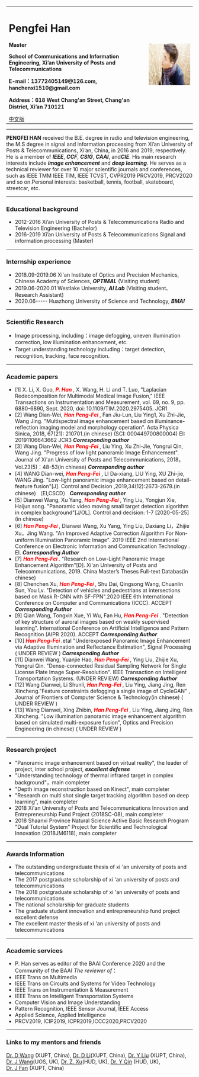 
<div>
<table border="0">
  <tr>
    <td>
      <h1>Pengfei Han</h1>
      <p><b>Master</b></p>
      <p><b>School of Communications and Information Engineering, Xi’an University of Posts and Telecommunications</b></p>
      <p><b>E-mail：13772405149@126.com, hanchenxi1510@gmail.com</b></p>
      <p><b>Address：618 West Chang'an Street, Chang'an District, Xi’an 710121</b></p>
      <a href="/index-en.html">中文版</a>
    </td>
    <td width="25%">
      <img src="/CHENXI.jpg" width="100%">
    </td>
  </tr>
</table>
</div>

---



**PENGFEI HAN** received the B.E. degree in radio and television engineering, the M.S degree in signal and information processing from Xi’an University of Posts & Telecommunications, Xi’an, China, in 2016 and 2019, respectively. He is a member of ***IEEE***, ***CCF***, ***CSIG***, ***CAAI***, and***CIE***. His main research interests include ***image enhancement*** and ***deep learning***. He serves as a technical reviewer for over 10 major scientific journals and conferences, such as IEEE TMM IEEE TIM, IEEE TCVST, CVPR2019 PRCV2019, PRCV2020 and so on.Personal interests: basketball, tennis, football, skateboard, streetcar, etc. 

---

### Educational background

- 2012-2016 Xi’an University of Posts & Telecommunications Radio and Television Engineering  (Bachelor)
- 2016-2019 Xi’an University of Posts & Telecommunications Signal and information processing (Master)

---
### Internship experience

- 2018.09-2019.06     Xi'an Institute of Optics and Precision Mechanics, Chinese Academy of Sciences, ***OPTIMAL***    (Visiting student)
- 2019.06-2020.01             Westlake University,               ***AI Lab***                    (Visiting student、Research Assistant)
- 2020.06-----                 Huazhong University of Science and Technology, ***BMAI***

---
### Scientific Research

- Image processing, including：image defogging, uneven illumination correction, low illumination enhancement, etc.
- Target understanding technology including：target detection, recognition, tracking, face recognition. 

---
### Academic papers

- [1] X. Li, X. Guo, ***<font color=Red> P. Han </font>***, X. Wang, H. Li and T. Luo, "Laplacian Redecomposition for Multimodal Medical Image Fusion," IEEE Transactions on Instrumentation and Measurement, vol. 69, no. 9, pp. 6880-6890, Sept. 2020, doi: 10.1109/TIM.2020.2975405. JCR1
- [2] Wang Dian-Wei, ***<font color=Red> Han Peng-Fei </font>***, Fan Jiu-Lun, Liu Ying1, Xu Zhi-Jie, Wang Jing. "Multispectral image enhancement based on illuminance-reflection imaging model and morphology operation". Acta Physica Sinica, 2018, 67(21): 210701.(in chinese) (SCI: 000449700800004) EI: 20191106643662 JCR3 ***Corresponding author*** 
- [3] Wang Dian-Wei, ***<font color=Red> Han Peng-Fei </font>***, Liu Ying, Xu Zhi-Jie, Yongrui Qin, Wang Jing. "Progress of low light panoramic Image Enhancement". Journal of Xi'an University of Posts and Telecommunications, 2018，Vol.23(5)：48-53(in chinese) ***Corresponding author*** 
- [4] WANG Dian-wei, ***<font color=Red> Han Peng-Fei </font>***, LI Da-xiang, LIU Ying, XU Zhi-jie, WANG Jing. "Low-light panoramic image enhancement based on detail-feature fusion"[J]. Control and Decision ,2019,34(12):2673-2678.(in chinese) （EI,CSCD） ***Corresponding author*** 
- [5] Dianwei Wang, Xu Yang, ***<font color=Red> Han Peng-Fei </font>***, Ying Liu, Yongjun Xie, Haijun song. "Panoramic video moving small target detection algorithm in complex background"[J/OL]. Control and decision: 1-7 [2020-05-25](in chinese) 
- [6] ***<font color=Red> Han Peng-Fei </font>***, Dianwei Wang, Xu Yang, Ying Liu, Daxiang Li，Zhijie Xu，Jing Wang. "An Improved Adaptive Correction Algorithm For Non-uniform Illumination Panoramic Image". 2019 IEEE 2nd International Conference on Electronic Information and Communication Technology . EI. ***Corresponding Author***
- [7] ***<font color=Red> Han Peng-Fei </font>***. "Research on Low-Light Panoramic Image Enhancement Algorithm"[D]. Xi'an University of Posts and Telecommunications, 2019. China Master’s Theses Full-text Databas(in chinese) 
- [8] Chenchen Xu, ***<font color=Red> Han Peng-Fei </font>***, Shu Dai, Qingsong Wang, Chuanlin Sun, You Lv. "Detection of vehicles and pedestrians at intersections based on Mask R-CNN with SF-FPN".2020 IEEE 6th International Conference on Computer and Communications (ICCC). ACCEPT ***Corresponding Author***
- [9] Qian Wang, Tongxin Xue, Yi Wu, Fan Hu, ***<font color=Red> Han Peng-Fei </font>***. "Detection of key structure of auroral images based on weakly supervised learning". International Conference on Artificial Intelligence and Pattern Recognition (AIPR 2020). ACCEPT ***Corresponding Author***
- [10] ***<font color=Red> Han Peng-Fei </font>***.etal "Underexposed Panoramic Image Enhancement via Adaptive Illumination and Reflectance Estimation", Signal Processing ( UNDER REVIEW ) ***Corresponding Author***
- [11] Dianwei Wang, Yuanjie Hao, ***<font color=Red> Han Peng-Fei </font>***, Ying Liu, Zhijie Xu, Yongrui Qin. "Dense-connected Residual Sampling Network for Single License Plate Image Super-Resolution". IEEE Transaction on Intelligent Transportation Systems. (UNDER REVIEW) ***Corresponding Author***
- [12] Wang Dianwei, Li Shunli, ***<font color=Red> Han Peng-Fei </font>***, Liu Ying, Jiang Jing, Ren Xincheng."Feature constraints defogging a single image of CycleGAN" , Journal of Frontiers of Computer Science & Technology(in chinese) ( UNDER REVIEW ) 
- [13] Wang Dianwei, Xing Zhibin, ***<font color=Red> Han Peng-Fei </font>***, Liu Ying, Jiang Jing, Ren Xincheng. "Low illumination panoramic image enhancement algorithm based on simulated multi-exposure fusion", Optics and Precision Engineering (in chinese) ( UNDER REVIEW )            

---
### Research project

-  "Panoramic image enhancement based on virtual reality", the leader of project, inter school project, ***excellent defense***
-  "Understanding technology of thermal infrared target in complex background"，main completer
-  "Depth image reconstruction based on Kinect", main completer
-  "Research on multi shot single target tracking algorithm based on deep learning", main completer
-  2018 Xi'an University of Posts and Telecommunications Innovation and Entrepreneurship Fund Project (2018SC-08), main completer
-  2018 Shaanxi Province Natural Science Active Basic Research Program "Dual Tutorial System" Project for Scientific and Technological Innovation (2018JM6118), main completer

---
### Awards Information

-   The outstanding undergraduate thesis of xi 'an university of posts and telecommunications
-   The 2017 postgraduate scholarship of xi 'an university of posts and telecommunications
-   The 2018 postgraduate scholarship of xi 'an university of posts and telecommunications
-   The national scholarship for graduate students
-   The graduate student innovation and entrepreneurship fund project excellent defense
-   The excellent master thesis of xi 'an university of posts and telecommunications

---
### Academic services
- P. Han serves as editor of the BAAI Conference 2020 and the Community of the BAAI
*The reviewer of*：
- IEEE Trans on Multimedia
- IEEE Trans on Circuits and Systems for Video Technology
- IEEE Trans on Instrumentation & Measurement
- IEEE Trans on Intelligent Transportation Systems
- Computer Vision and Image Understanding
- Pattern Recognition, IEEE Sensor Journal, IEEE Access
- Applied Science, Applied Intelligence
- PRCV2019, ICIP2019, ICPR2019,ICCC2020,PRCV2020

---
### Links to my mentors and friends
<a href="http://www.xuptciip.com.cn/show.html?team-wangdianwei"  target="_blank">Dr. D Wang</a> (XUPT, China),  <a href="http://www.xuptciip.com.cn/show.html?team-lidaxiang"  target="_blank">Dr. D Li</a>(XUPT, China),  <a href="http://www.xuptciip.com.cn/show.html?team-liuying"  target="_blank">Dr. Y Liu</a>  (XUPT, China),  <a href="https://www.shu.ac.uk/about-us/our-people/staff-profiles/jing-wang"  target="_blank">Dr. J Wang</a>(UOS, UK),  <a href="https://pure.hud.ac.uk/en/persons/zhijie-xu"  target="_blank">Dr. Z. Xu</a>(HUD, UK),  <a href="/https://pure.hud.ac.uk/en/persons/louie-qin"  target="_blank">Dr. Y Qin</a> (HUD, UK),  
<a href="http://www.xiyou.edu.cn/info/2407/68014.htm"  target="_blank">Dr. J Fan</a> (XUPT, China)

